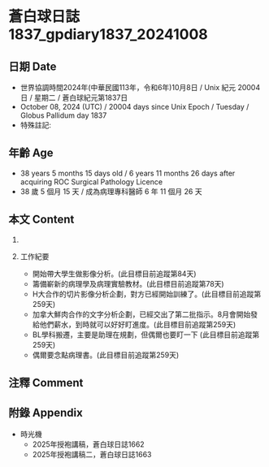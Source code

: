[_metadata_:encoding]: - "utf-8"
[_metadata_:language]: - "zh-Hant-TW"
[_metadata_:fileformat]: - "markdown"
[_metadata_:MIME_type]: - "text/plain"
[_metadata_:markdown_version]: - "commonmark version 0.30"
[_metadata_:markdown_spec]: - "https://spec.commonmark.org/0.30/"

# 蒼白球日誌1837_gpdiary1837_20241008 #

## 日期 Date ##

* 世界協調時間2024年(中華民國113年，令和6年)10月8日 / Unix 紀元 20004 日 / 星期二 / 蒼白球紀元第1837日
* October 08, 2024 (UTC) / 20004 days since Unix Epoch / Tuesday / Globus Pallidum day 1837
* 特殊註記:

## 年齡 Age ##

* 38 years 5 months 15 days old / 6 years 11 months 26 days after acquiring ROC Surgical Pathology Licence
* 38 歲 5 個月 15 天 / 成為病理專科醫師 6 年 11 個月 26 天

## 本文 Content ##

1. 

2. 工作紀要

    - 開始帶大學生做影像分析。(此目標目前追蹤第84天)
    - 籌備嶄新的病理學及病理實驗教材。(此目標目前追蹤第78天)
    - H大合作的切片影像分析企劃，對方已經開始訓練了。(此目標目前追蹤第259天)
    - 加拿大鮮肉合作的文字分析企劃，已經交出了第二批指示。8月會開始發給他們薪水，到時就可以好好盯進度。(此目標目前追蹤第259天)
    - BL學科搬遷，主要是助理在規劃，但偶爾也要盯一下 (此目標目前追蹤第259天)
    - 偶爾要念點病理書。(此目標目前追蹤第259天)

## 注釋 Comment ##


## 附錄 Appendix ##

* 時光機
    - 2025年授袍講稿，蒼白球日誌1662
    - 2025年授袍講稿二，蒼白球日誌1663
